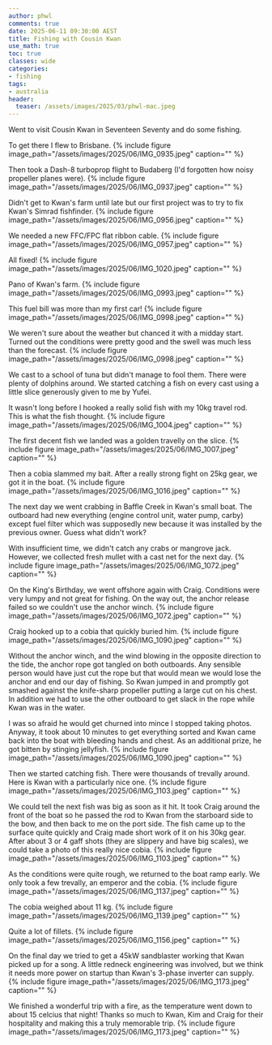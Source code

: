 ```yaml
---
author: phwl
comments: true
date: 2025-06-11 09:30:00 AEST
title: Fishing with Cousin Kwan
use_math: true
toc: true
classes: wide
categories:
- fishing
tags:
- australia
header:
  teaser: /assets/images/2025/03/phwl-mac.jpeg
---
```


Went to visit Cousin Kwan in Seventeen Seventy and do some fishing.

To get there I flew to Brisbane.
{% include figure image_path="/assets/images/2025/06/IMG_0935.jpeg" caption="" %}

Then took a Dash-8 turboprop flight to Budaberg (I'd forgotten how noisy propeller planes were).
{% include figure image_path="/assets/images/2025/06/IMG_0937.jpeg" caption="" %}

Didn't get to Kwan's farm until late but our first project was to try to fix Kwan's Simrad fishfinder.
{% include figure image_path="/assets/images/2025/06/IMG_0956.jpeg" caption="" %}

We needed a new FFC/FPC flat ribbon cable.
{% include figure image_path="/assets/images/2025/06/IMG_0957.jpeg" caption="" %}

All fixed!
{% include figure image_path="/assets/images/2025/06/IMG_1020.jpeg" caption="" %}

Pano of Kwan's farm.
{% include figure image_path="/assets/images/2025/06/IMG_0993.jpeg" caption="" %}

This fuel bill was more than my first car!
{% include figure image_path="/assets/images/2025/06/IMG_0998.jpeg" caption="" %}

We weren't sure about the weather but chanced it with a midday start. Turned out the conditions were pretty good and the swell was much less than the forecast.
{% include figure image_path="/assets/images/2025/06/IMG_0998.jpeg" caption="" %}

We cast to a school of tuna but didn't manage to fool them. There were plenty of dolphins around. We started catching a fish on every cast using a little slice generously given to me by Yufei.  

It wasn't long before I hooked a really solid fish with my 10kg travel rod. This is what the fish thought.
{% include figure image_path="/assets/images/2025/06/IMG_1004.jpeg" caption="" %}

The first decent fish we landed was a golden travelly on the slice.
{% include figure image_path="/assets/images/2025/06/IMG_1007.jpeg" caption="" %}

Then a cobia slammed my bait. After a really strong fight on 25kg gear, we got it in the boat.
{% include figure image_path="/assets/images/2025/06/IMG_1016.jpeg" caption="" %}

The next day we went crabbing in Baffle Creek in Kwan's small boat. The outboard had new everything (engine control unit, water pump, carby) except fuel filter which was supposedly new because it was installed by the previous owner. Guess what didn't work?

With insufficient time, we didn't catch any crabs or mangrove jack. However, we collected fresh mullet with a cast net for the next day.
{% include figure image_path="/assets/images/2025/06/IMG_1072.jpeg" caption="" %}

On the King's Birthday, we went offshore again with Craig. Conditions were very lumpy and not great for fishing. On the way out, the anchor release failed so we couldn't use the anchor winch.
{% include figure image_path="/assets/images/2025/06/IMG_1072.jpeg" caption="" %}

Craig hooked up to a cobia that quickly buried him.
{% include figure image_path="/assets/images/2025/06/IMG_1090.jpeg" caption="" %}

Without the anchor winch, and the wind blowing in the opposite direction to the tide, the anchor rope got tangled on both outboards. Any sensible person would have just cut the rope but that would mean we would lose the anchor and end our day of fishing. So Kwan jumped in and promptly got smashed against the knife-sharp propeller putting a large cut on his chest. In addition we had to use the other outboard to get slack in the rope while Kwan was in the water.

I was so afraid he would get churned into mince I stopped taking photos. 
Anyway, it took about 10 minutes to get everything sorted and Kwan came back into the boat with bleeding hands and chest. As an additional prize, he got bitten by stinging jellyfish.
{% include figure image_path="/assets/images/2025/06/IMG_1090.jpeg" caption="" %}

Then we started catching fish. There were thousands of trevally around. Here is Kwan with a particularly nice one.
{% include figure image_path="/assets/images/2025/06/IMG_1103.jpeg" caption="" %}

We could tell the next fish was big as soon as it hit. It took Craig around the front of the boat so he passed the rod to Kwan from the starboard side to the bow, and then back to me on the port side. The fish came up to the surface quite quickly and Craig made short work of it on his 30kg gear. After about 3 or 4 gaff shots (they are slippery and have big scales), we could take a photo of this really nice cobia. 
{% include figure image_path="/assets/images/2025/06/IMG_1103.jpeg" caption="" %}

As the conditions were quite rough, we returned to the boat ramp early.
We only took a few trevally, an emperor and the cobia.
{% include figure image_path="/assets/images/2025/06/IMG_1137.jpeg" caption="" %}

The cobia weighed about 11 kg.
{% include figure image_path="/assets/images/2025/06/IMG_1139.jpeg" caption="" %}

Quite a lot of fillets.
{% include figure image_path="/assets/images/2025/06/IMG_1156.jpeg" caption="" %}

On the final day we tried to get a 45kW sandblaster working that Kwan picked up for a song. A little redneck engineering was involved, but we think it needs more power on startup than Kwan's 3-phase inverter can supply.
{% include figure image_path="/assets/images/2025/06/IMG_1173.jpeg" caption="" %}

We finished a wonderful trip with a fire, as the temperature went down to about 15 celcius that night! Thanks so much to Kwan, Kim and Craig for their hospitality and making this a truly memorable trip.
{% include figure image_path="/assets/images/2025/06/IMG_1173.jpeg" caption="" %}

